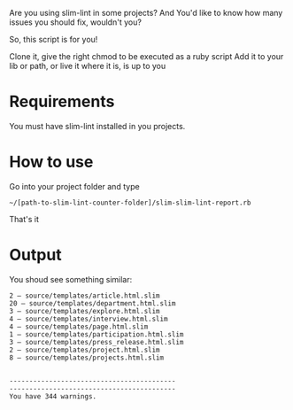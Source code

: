 Are you using slim-lint in some projects?
And You'd like to know how many issues you should fix, wouldn't you?

So, this script is for you!

Clone it, give the right chmod to be executed as a ruby script
Add it to your lib or path, or live it where it is, is up to you

# Requirements

You must have slim-lint installed in you projects.

# How to use

Go into your project folder and type

    ~/[path-to-slim-lint-counter-folder]/slim-slim-lint-report.rb

That's it

# Output

You shoud see something similar:

````
2 — source/templates/article.html.slim
20 — source/templates/department.html.slim
3 — source/templates/explore.html.slim
4 — source/templates/interview.html.slim
4 — source/templates/page.html.slim
1 — source/templates/participation.html.slim
3 — source/templates/press_release.html.slim
2 — source/templates/project.html.slim
8 — source/templates/projects.html.slim


------------------------------------------
------------------------------------------
You have 344 warnings.
````

